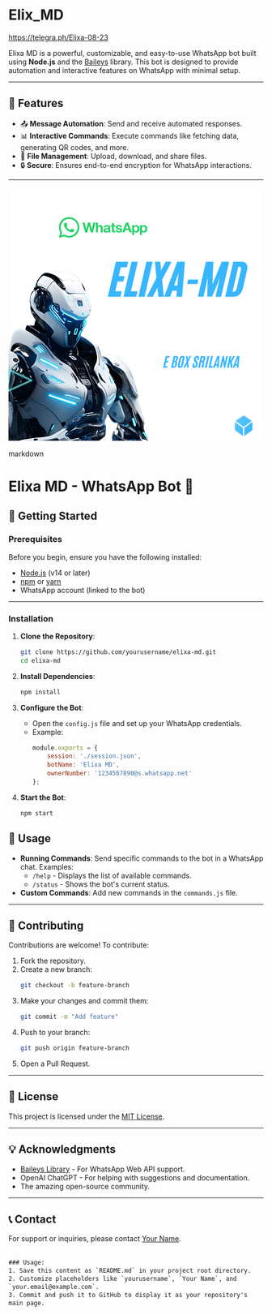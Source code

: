 # Elix_MD
https://telegra.ph/Elixa-08-23

Elixa MD is a powerful, customizable, and easy-to-use WhatsApp bot built using **Node.js** and the [Baileys](https://github.com/adiwajshing/Baileys) library. This bot is designed to provide automation and interactive features on WhatsApp with minimal setup.

---

## 🌟 Features

- 📤 **Message Automation**: Send and receive automated responses.
- 📊 **Interactive Commands**: Execute commands like fetching data, generating QR codes, and more.
- 📂 **File Management**: Upload, download, and share files.
- 🔒 **Secure**: Ensures end-to-end encryption for WhatsApp interactions.

---


![Elixa MD Logo](https://raw.githubusercontent.com/Eboxsl/ELAUTO/refs/heads/main/Copy%20of%20Elixa-MD%20(Logo)%20(2).png)


markdown
# Elixa MD - WhatsApp Bot 🤖


## 🚀 Getting Started

### Prerequisites

Before you begin, ensure you have the following installed:

- [Node.js](https://nodejs.org/) (v14 or later)
- [npm](https://www.npmjs.com/) or [yarn](https://yarnpkg.com/)
- WhatsApp account (linked to the bot)
---
### Installation

1. **Clone the Repository**:
   ```bash
   git clone https://github.com/yourusername/elixa-md.git
   cd elixa-md
   ```

2. **Install Dependencies**:
   ```bash
   npm install
   ```

3. **Configure the Bot**:
   - Open the `config.js` file and set up your WhatsApp credentials.
   - Example:
     ```javascript
     module.exports = {
         session: './session.json',
         botName: 'Elixa MD',
         ownerNumber: '1234567890@s.whatsapp.net'
     };
     ```

4. **Start the Bot**:
   ```bash
   npm start
   ```


## 🔧 Usage

- **Running Commands**: Send specific commands to the bot in a WhatsApp chat. Examples:
  - `/help` - Displays the list of available commands.
  - `/status` - Shows the bot's current status.
- **Custom Commands**: Add new commands in the `commands.js` file.

---

## 🤝 Contributing

Contributions are welcome! To contribute:

1. Fork the repository.
2. Create a new branch:
   ```bash
   git checkout -b feature-branch
   ```
3. Make your changes and commit them:
   ```bash
   git commit -m "Add feature"
   ```
4. Push to your branch:
   ```bash
   git push origin feature-branch
   ```
5. Open a Pull Request.

---

## 📜 License

This project is licensed under the [MIT License](LICENSE).

---

## 💡 Acknowledgments

- [Baileys Library](https://github.com/adiwajshing/Baileys) - For WhatsApp Web API support.
- OpenAI ChatGPT - For helping with suggestions and documentation.
- The amazing open-source community.

---

## 📞 Contact

For support or inquiries, please contact [Your Name](mailto:your.email@example.com).
```

### Usage:
1. Save this content as `README.md` in your project root directory.
2. Customize placeholders like `yourusername`, `Your Name`, and `your.email@example.com`.
3. Commit and push it to GitHub to display it as your repository's main page.
